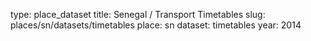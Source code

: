 type: place_dataset
title: Senegal / Transport Timetables
slug: places/sn/datasets/timetables
place: sn
dataset: timetables
year: 2014
